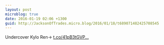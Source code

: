 ```yaml
---
layout: post
microblog: true
date: 2016-01-19 02:06 +1300
guid: http://JacksonOfTrades.micro.blog/2016/01/18/t689071482425708545.html
---
```

Undercover Kylo Ren→ [t.co/41pB3tGVP...](https://t.co/41pB3tGVPC)
